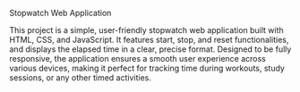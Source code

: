 Stopwatch Web Application

This project is a simple, user-friendly stopwatch web application built with HTML, CSS, and JavaScript. It features start, stop, and reset functionalities, and displays the elapsed time in a clear, precise format. Designed to be fully responsive, the application ensures a smooth user experience across various devices, making it perfect for tracking time during workouts, study sessions, or any other timed activities.
